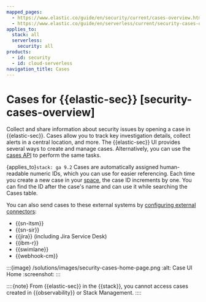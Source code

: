 ```yaml
---
mapped_pages:
  - https://www.elastic.co/guide/en/security/current/cases-overview.html
  - https://www.elastic.co/guide/en/serverless/current/security-cases-overview.html
applies_to:
  stack: all
  serverless:
    security: all
products:
  - id: security
  - id: cloud-serverless
navigation_title: Cases
---
```


# Cases for {{elastic-sec}} [security-cases-overview]

Collect and share information about security issues by opening a case in {{elastic-sec}}. Cases allow you to track key investigation details, collect alerts in a central location, and more. The {{elastic-sec}} UI provides several ways to create and manage cases. Alternatively, you can use the [cases API](https://www.elastic.co/docs/api/doc/kibana/group/endpoint-cases) to perform the same tasks.

{applies_to}`stack: ga 9.2` Cases are automatically assigned human-readable numeric IDs, which you can use for easier referencing. Each time you create a new case in your [space](docs-content://deploy-manage/manage-spaces.md), the case ID increments by one. You can find the ID after the case's name and can use it while searching the Cases table. 

You can also send cases to these external systems by [configuring external connectors](/solutions/security/investigate/configure-case-settings.md#cases-ui-integrations):

* {{sn-itsm}}
* {{sn-sir}}
* {{jira}} (including Jira Service Desk)
* {{ibm-r}}
* {{swimlane}}
* {{webhook-cm}}

:::{image} /solutions/images/security-cases-home-page.png
:alt: Case UI Home
:screenshot:
:::

::::{note}
From {{elastic-sec}} in the {{stack}}, you cannot access cases created in {{observability}} or Stack Management.
::::






